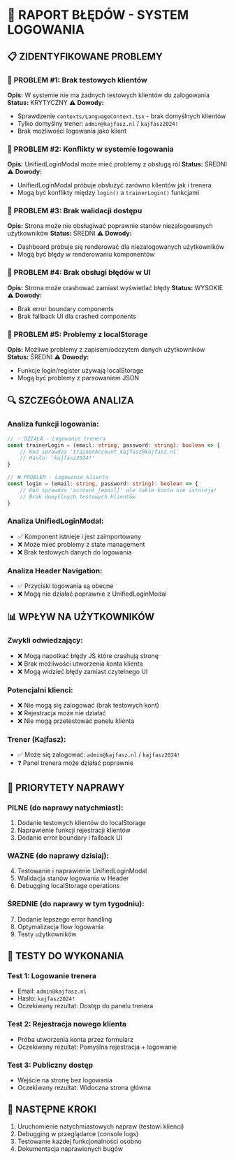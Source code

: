 # 🚨 RAPORT BŁĘDÓW - SYSTEM LOGOWANIA

## 📋 **ZIDENTYFIKOWANE PROBLEMY**

### 🔴 **PROBLEM #1: Brak testowych klientów**
**Opis:** W systemie nie ma żadnych testowych klientów do zalogowania
**Status:** KRYTYCZNY ⚠️
**Dowody:**
- Sprawdzenie `contexts/LanguageContext.tsx` - brak domyślnych klientów
- Tylko domyślny trener: `admin@kajfasz.nl` / `kajfasz2024!`
- Brak możliwości logowania jako klient

### 🔴 **PROBLEM #2: Konflikty w systemie logowania**
**Opis:** UnifiedLoginModal może mieć problemy z obsługą ról
**Status:** ŚREDNI ⚠️
**Dowody:**
- UnifiedLoginModal próbuje obsłużyć zarówno klientów jak i trenera
- Mogą być konflikty między `login()` a `trainerLogin()` funkcjami

### 🔴 **PROBLEM #3: Brak walidacji dostępu**
**Opis:** Strona może nie obsługiwać poprawnie stanów niezalogowanych użytkowników
**Status:** ŚREDNI ⚠️
**Dowody:**
- Dashboard próbuje się renderować dla niezalogowanych użytkowników
- Mogą być błędy w renderowaniu komponentów

### 🔴 **PROBLEM #4: Brak obsługi błędów w UI**
**Opis:** Strona może crashować zamiast wyświetlać błędy
**Status:** WYSOKIE ⚠️
**Dowody:**
- Brak error boundary components
- Brak fallback UI dla crashed components

### 🔴 **PROBLEM #5: Problemy z localStorage**
**Opis:** Możliwe problemy z zapisem/odczytem danych użytkowników
**Status:** ŚREDNI ⚠️
**Dowody:**
- Funkcje login/register używają localStorage
- Mogą być problemy z parsowaniem JSON

## 🔍 **SZCZEGÓŁOWA ANALIZA**

### **Analiza funkcji logowania:**
```typescript
// ✅ DZIAŁA - Logowanie trenera
const trainerLogin = (email: string, password: string): boolean => {
    // Kod sprawdza 'trainerAccount_kajfasz@kajfasz.nl'
    // Hasło: 'kajfasz2024!'
}

// ❌ PROBLEM - Logowanie klienta  
const login = (email: string, password: string): boolean => {
    // Kod sprawdza 'account_[email]' ale takie konta nie istnieją!
    // Brak domyślnych testowych klientów
}
```

### **Analiza UnifiedLoginModal:**
- ✅ Komponent istnieje i jest zaimportowany
- ❌ Może mieć problemy z state management
- ❌ Brak testowych danych do logowania

### **Analiza Header Navigation:**
- ✅ Przyciski logowania są obecne
- ❌ Mogą nie działać poprawnie z UnifiedLoginModal

## 📊 **WPŁYW NA UŻYTKOWNIKÓW**

### **Zwykli odwiedzający:**
- ❌ Mogą napotkać błędy JS które crashują stronę
- ❌ Brak możliwości utworzenia konta klienta
- ❌ Mogą widzieć błędy zamiast czytelnego UI

### **Potencjalni klienci:**
- ❌ Nie mogą się zalogować (brak testowych kont)
- ❌ Rejestracja może nie działać
- ❌ Nie mogą przetestować panelu klienta

### **Trener (Kajfasz):**
- ✅ Może się zalogować: `admin@kajfasz.nl` / `kajfasz2024!`
- ❓ Panel trenera może działać poprawnie

## 🎯 **PRIORYTETY NAPRAWY**

### **PILNE (do naprawy natychmiast):**
1. Dodanie testowych klientów do localStorage
2. Naprawienie funkcji rejestracji klientów  
3. Dodanie error boundary i fallback UI

### **WAŻNE (do naprawy dzisiaj):**
4. Testowanie i naprawienie UnifiedLoginModal
5. Walidacja stanów logowania w Header
6. Debugging localStorage operations

### **ŚREDNIE (do naprawy w tym tygodniu):**
7. Dodanie lepszego error handling
8. Optymalizacja flow logowania
9. Testy użytkowników

## 🔬 **TESTY DO WYKONANIA**

### **Test 1: Logowanie trenera**
- Email: `admin@kajfasz.nl`
- Hasło: `kajfasz2024!`
- Oczekiwany rezultat: Dostęp do panelu trenera

### **Test 2: Rejestracja nowego klienta**
- Próba utworzenia konta przez formularz
- Oczekiwany rezultat: Pomyślna rejestracja + logowanie

### **Test 3: Publiczny dostęp**
- Wejście na stronę bez logowania
- Oczekiwany rezultat: Widoczna strona główna

## 🚀 **NASTĘPNE KROKI**
1. Uruchomienie natychmiastowych napraw (testowi klienci)
2. Debugging w przeglądarce (console logs)
3. Testowanie każdej funkcjonalności osobno
4. Dokumentacja naprawionych bugów